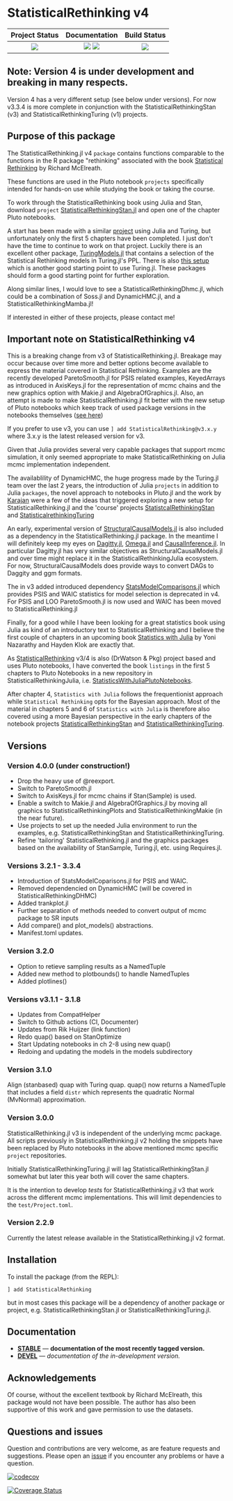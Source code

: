 # StatisticalRethinking v4


| **Project Status**                                                               |  **Documentation**                                                               | **Build Status**                                                                                |
|:-------------------------------------------------------------------------------:|:-------------------------------------------------------------------------------:|:-----------------------------------------------------------------------------------------------:|
|![][project-status-img] | [![][docs-stable-img]][docs-stable-url] [![][docs-dev-img]][docs-dev-url] | ![][CI-build] |

## Note: Version 4 is under development and breaking in many respects.

Version 4 has a very different setup (see below under versions). For now v3.3.4 is more complete in conjunction with the StatisticalRethinkingStan (v3) and StatisticalRethinkingTuring (v1) projects.

## Purpose of this package

The StatisticalRethinking.jl v4 `package` contains functions comparable to the functions in the R package "rethinking" associated with the book [Statistical Rethinking](https://xcelab.net/rm/statistical-rethinking/) by Richard McElreath. 

These functions are used in the Pluto notebook `projects` specifically intended for hands-on use while studying the book or taking the course.

To work through the StatisticalRethinking book using Julia and Stan, download `project` [StatisticalRethinkingStan.jl](https://github.com/StatisticalRethinkingJulia/StatisticalRethinkingStan.jl) and open one of the chapter Pluto notebooks.

A start has been made with a similar [project](https://github.com/StatisticalRethinkingJulia/StatisticalRethinkingTuring.jl) using Julia and Turing, but unfortunately only the first 5 chapters have been completed. I just don't have the time to continue to work on that project. Luckily there is an excellent other package, [TuringModels.jl](https://github.com/StatisticalRethinkingJulia/TuringModels.jl) that contains a selection of the Statistical Rethinking models in Turing.jl's PPL. There is also [this setup](https://github.com/Shmuma/rethinking-2ed-julia) which is another good starting point to use Turing.jl. These packages 
should form a good starting point for further exploration.

Along similar lines, I would love to see a StatisticalRethinkingDhmc.jl, which could be a combination of Soss.jl and DynamicHMC.jl, and a StatisticalRethinkingMamba.jl!

If interested in either of these projects, please contact me!

## Important note on StatisticalRethinking v4

This is a breaking change from v3 of StatisticalRethinking.jl. Breakage may occur because over time more and better options become available to express the material covered in Statistical Rethinking. Examples are the recently developed ParetoSmooth.jl for PSIS related examples, KeyedArrays as introduced in AxisKeys.jl for the representation of mcmc chains and the new graphics option with Makie.jl and AlgebraOfGraphics.jl. Also, an attempt is made to make StatisticalRethinking.jl fit better with the new setup of Pluto notebooks which keep track of used package versions in the notebooks themselves ([see here](https://github.com/fonsp/Pluto.jl/wiki/🎁-Package-management))

If you prefer to use v3, you can use `] add StatisticalRethinking@v3.x.y` where 3.x.y is the latest released version for v3. 

Given that Julia provides several very capable packages that support mcmc simulation, it only seemed appropriate to make StatisticalRethinking on Julia mcmc implementation independent.

The availablility of DynamicHMC, the huge progress made by the Turing.jl team over the last 2 years, the introduction of Julia `projects` in addition to Julia `packages`, the novel approach to notebooks in Pluto.jl and the work by [Karajan](https://github.com/karajan9/statisticalrethinking) were a few of the ideas that triggered exploring a new setup for StatisticalRethinking.jl and the 'course' projects [StatistcalRethinkingStan](https://github.com/StatisticalRethinkingJulia/StatisticalRethinkingStan.jl) and [StatisticalrethinkingTuring](https://github.com/StatisticalRethinkingJulia/StatisticalRethinkingTuring.jl)

An early, experimental version of [StructuralCausalModels.jl](https://github.com/StatisticalRethinkingJulia/StructuralCausalModels.jl) is also included as a dependency in the StatisticalRethinking.jl package. In the meantime I will definitely keep my eyes on [Dagitty.jl](https://github.com/Shmuma/Dagitty.jl), [Omega.jl](https://github.com/zenna/Omega.jl) and [CausalInference.jl](https://github.com/mschauer/CausalInference.jl). In particular Dagitty.jl has very similar objectives as StructuralCausalModels.jl and over time might replace it in the StatisticalRethinkingJulia ecosystem. For now, StructuralCausalModels does provide ways to convert DAGs to Daggity and ggm formats.

The in v3 added introduced dependency [StatsModelComparisons.jl](https://github.com/StatisticalRethinkingJulia/StatsModelComparisons.jl) which provides PSIS and WAIC statistics for model selection is deprecated in v4. For PSIS and LOO ParetoSmooth.jl is now used and WAIC has been moved to StatisticalRethinking.jl

Finally, for a good while I have been looking for a great statistics book using Julia as kind of an introductory text to StatisticalRethinking and I believe the first couple of chapters in an upcoming book [Statistics with Julia](https://statisticswithjulia.org/index.html) by Yoni Nazarathy and Hayden Klok are exactly that.

As [StatisticalRethinking](https://github.com/StatisticalRethinkingJulia) v3/4 is also (DrWatson & Pkg) project based and uses Pluto notebooks, I have converted the book `listings` in the first 5 chapters to Pluto Notebooks in a new repository in StatisticalRethinkingJulia, i.e. [StatisticsWithJuliaPlutoNotebooks](https://github.com/StatisticalRethinkingJulia/StatisticsWithJuliaPlutoNotebooks.jl). 

After chapter 4, `Statistics with Julia` follows the frequentionist approach while `Statistical Rethinking` opts for the Bayesian approach. Most of the material in chapters 5 and 6 of `Statistics with Julia` is therefore also covered using a more Bayesian perspective in the early chapters of the notebook projects [StatisticalRethinkingStan](https://github.com/StatisticalRethinkingJulia/StatisticalRethinkingStan.jl) and [StatisticalRethinkingTuring](https://github.com/StatisticalRethinkingJulia/StatisticalRethinkingTuring.jl). 

## Versions

### Version 4.0.0 (under construction!)

- Drop the heavy use of @reexport.
- Switch to ParetoSmooth.jl
- Switch to AxisKeys.jl for mcmc chains if Stan(Sample) is used.
- Enable a switch to Makie.jl and AlgebraOfGraphics.jl by moving all graphics to StatisticalRethinkingPlots and StatisticalRethinkingMakie (in the near future).
- Use projects to set up the needed Julia environment to run the examples, e.g. StatisticalRethinkingStan and StatisticalRethinkingTuring.
- Refine 'tailoring' StatisticalRethinking.jl and the graphics packages based on the availability of StanSample, Turing.jl, etc. using Requires.jl.

### Versions 3.2.1 - 3.3.4

- Introduction of StatsModelCoparisons.jl for PSIS and WAIC.
- Removed dependencied on DynamicHMC (will be covered in StatisticalRethinkingDHMC)
- Added trankplot.jl
- Further separation of methods needed to convert output of mcmc package to SR inputs
- Add compare() and plot_models() abstractions.
- Manifest.toml updates.

### Version 3.2.0

- Option to retieve sampling results as a NamedTuple
- Added new method to plotbounds() to handle NamedTuples
- Added plotlines()

### Versions v3.1.1 - 3.1.8

- Updates from CompatHelper
- Switch to Github actions (CI, Documenter)
- Updates from Rik Huijzer (link function)
- Redo quap() based on StanOptimize
- Start Updating notebooks in ch 2-8 using new quap()
- Redoing and updating the models in the models subdirectory

### Version 3.1.0

Align (stanbased) quap with Turing quap. quap() now returns a NamedTuple that includes a field `distr` which represents the quadratic Normal (MvNormal) approximation.

### Version 3.0.0

StatisticalRethinking.jl v3 is independent of the underlying mcmc package. All scripts previously in StatisticalRethinking.jl v2 holding the snippets have been replaced by Pluto notebooks in the above mentioned mcmc specific `project` repositories.

Initially StatisticalRethinkingTuring.jl will lag StatisticalRethinkingStan.jl somewhat but later this year both will cover the same chapters.

It is the intention to develop *tests* for StatisticalRethinking.jl v3 that work across the different mcmc implementations. This will limit dependencies to the `test/Project.toml`.

### Version 2.2.9

Currently the latest release available in the StatisticalRethinking.jl v2 format.

## Installation

To install the package (from the REPL):

```
] add StatisticalRethinking
```

but in most cases this package will be a dependency of another package or project, e.g. StatisticalRethinkingStan.jl or StatisticalRethinkingTuring.jl.

## Documentation

- [**STABLE**][docs-stable-url] &mdash; **documentation of the most recently tagged version.**
- [**DEVEL**][docs-dev-url] &mdash; *documentation of the in-development version.*

## Acknowledgements

Of course, without the excellent textbook by Richard McElreath, this package would not have been possible. The author has also been supportive of this work and gave permission to use the datasets.

## Questions and issues

Question and contributions are very welcome, as are feature requests and suggestions. Please open an [issue][issues-url] if you encounter any problems or have a question.

[docs-dev-img]: https://img.shields.io/badge/docs-dev-blue.svg
[docs-dev-url]: https://statisticalrethinkingjulia.github.io/StatisticalRethinking.jl/latest

[docs-stable-img]: https://img.shields.io/badge/docs-stable-blue.svg
[docs-stable-url]: https://statisticalrethinkingjulia.github.io/StatisticalRethinking.jl/stable

[CI-build]: https://github.com/StatisticalRethinkingJulia/StatisticalRethinking.jl/workflows/CI/badge.svg?branch=master

[![codecov](https://codecov.io/gh/StatisticalRethinkingJulia/StatisticalRethinking.jl/branch/master/graph/badge.svg?token=TFxRFbKONS)](https://codecov.io/gh/StatisticalRethinkingJulia/StatisticalRethinking.jl)

[![Coverage Status](https://coveralls.io/repos/github/StatisticalRethinkingJulia/StatisticalRethinking.jl/badge.svg?branch=master)](https://coveralls.io/github/StatisticalRethinkingJulia/StatisticalRethinking.jl?branch=master)

[codecov-img]: https://codecov.io/gh/StatisticalRethinkingJulia/StatisticalRethinking.jl/branch/master/graph/badge.svg
[codecov-url]: https://codecov.io/gh/StatisticalRethinkingJulia/StatisticalRethinking.jl

[issues-url]: https://github.com/StatisticalRethinkingJulia/StatisticalRethinking.jl/issues

[project-status-img]: https://img.shields.io/badge/lifecycle-wip-orange.svg

